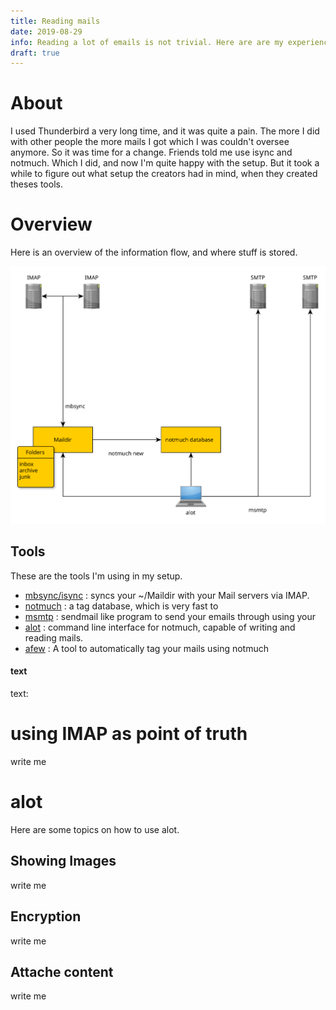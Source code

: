 ```yaml
---
title: Reading mails
date: 2019-08-29
info: Reading a lot of emails is not trivial. Here are are my experiences which might help you with your setup.
draft: true
---
```


# About

I used Thunderbird a very long time, and it was quite a pain.
The more I did with other people the more mails I got which
I was couldn't oversee anymore.
So it was time for a change.
Friends told me use isync and notmuch.
Which I did, and now I'm quite happy with the setup.
But it took a while to figure out what setup the creators
had in mind, when they created theses tools.

# Overview

Here is an overview of the information flow, and where stuff is stored.


![Showing the flow of information and which information is stored where.](../images/notmuch-overview.svg)

## Tools

These are the tools I'm using in my setup.

* [mbsync/isync](http://isync.sourceforge.net/mbsync.html) : 
syncs your ~/Maildir with your Mail servers via IMAP.
* [notmuch](https://notmuchmail.org/) :
a tag database, which is very fast to 
* [msmtp](https://marlam.de/msmtp/documentation/) : 
sendmail like program to send your  emails through using your 
* [alot](https://github.com/pazz/alot) :
command line interface for notmuch, capable of writing and reading mails.
* [afew](https://github.com/afewmail/afew) :
A tool to automatically tag your mails using notmuch
#### text ####
text:

# using IMAP as point of truth

write me

# alot

Here are some topics on how to use alot.

## Showing Images

write me

## Encryption

write me

## Attache content

write me
